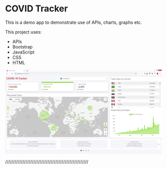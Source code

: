 # COVID Tracker

This is a demo app to demonstrate use of APIs, charts, graphs etc.

This project uses:

- APIs
- Bootstrap
- JavaScript
- CSS
- HTML

<img src="images/covid-tracker.png" width="600" >


/////////////////////////////////////////////////////
